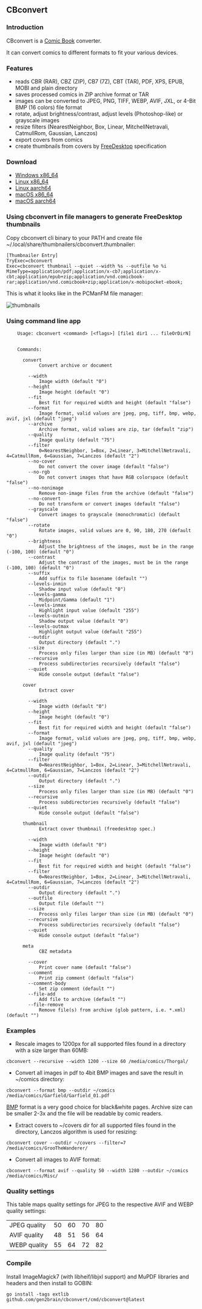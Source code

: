 ## CBconvert

### Introduction

CBconvert is a [Comic Book](http://en.wikipedia.org/wiki/Comic_Book_Archive_file) converter.

It can convert comics to different formats to fit your various devices.

### Features

* reads CBR (RAR), CBZ (ZIP), CB7 (7Z), CBT (TAR), PDF, XPS, EPUB, MOBI and plain directory
* saves processed comics in ZIP archive format or TAR
* images can be converted to JPEG, PNG, TIFF, WEBP, AVIF, JXL, or 4-Bit BMP (16 colors) file format
* rotate, adjust brightness/contrast, adjust levels (Photoshop-like) or grayscale images
* resize filters (NearestNeighbor, Box, Linear, MitchellNetravali, CatmullRom, Gaussian, Lanczos)
* export covers from comics
* create thumbnails from covers by [FreeDesktop](http://specifications.freedesktop.org/thumbnail-spec/thumbnail-spec-latest.html) specification

### Download

* [Windows x86_64](https://github.com/gen2brain/cbconvert/releases/latest/download/cbconvert-0.9.1-windows-x86_64.zip)
* [Linux x86_64](https://github.com/gen2brain/cbconvert/releases/latest/download/cbconvert-0.9.1-linux-x86_64.tar.gz)
* [Linux aarch64](https://github.com/gen2brain/cbconvert/releases/latest/download/cbconvert-0.9.1-linux-aarch64.tar.gz)
* [macOS x86_64](https://github.com/gen2brain/cbconvert/releases/latest/download/cbconvert-0.9.1-darwin-x86_64.zip)
* [macOS aarch64](https://github.com/gen2brain/cbconvert/releases/latest/download/cbconvert-0.9.1-darwin-aarch64.zip)

### Using cbconvert in file managers to generate FreeDesktop thumbnails

Copy cbconvert cli binary to your PATH and create file ~/.local/share/thumbnailers/cbconvert.thumbnailer:

```
[Thumbnailer Entry]
TryExec=cbconvert
Exec=cbconvert thumbnail --quiet --width %s --outfile %o %i
MimeType=application/pdf;application/x-cb7;application/x-cbt;application/epub+zip;application/vnd.comicbook-rar;application/vnd.comicbook+zip;application/x-mobipocket-ebook;
```

This is what it looks like in the PCManFM file manager:

![thumbnails](https://bit.ly/3BaTvTV)


### Using command line app

```
    Usage: cbconvert <command> [<flags>] [file1 dir1 ... fileOrDirN]


    Commands:

      convert
            Convert archive or document

        --width
            Image width (default "0")
        --height
            Image height (default "0")
        --fit
            Best fit for required width and height (default "false")
        --format
            Image format, valid values are jpeg, png, tiff, bmp, webp, avif, jxl (default "jpeg")
        --archive
    	    Archive format, valid values are zip, tar (default "zip")
        --quality
            Image quality (default "75")
        --filter
            0=NearestNeighbor, 1=Box, 2=Linear, 3=MitchellNetravali, 4=CatmullRom, 6=Gaussian, 7=Lanczos (default "2")
        --no-cover
            Do not convert the cover image (default "false")
        --no-rgb
            Do not convert images that have RGB colorspace (default "false")
        --no-nonimage
            Remove non-image files from the archive (default "false")
        --no-convert
    	    Do not transform or convert images (default "false")
        --grayscale
            Convert images to grayscale (monochromatic) (default "false")
        --rotate
            Rotate images, valid values are 0, 90, 180, 270 (default "0")
        --brightness
            Adjust the brightness of the images, must be in the range (-100, 100) (default "0")
        --contrast
            Adjust the contrast of the images, must be in the range (-100, 100) (default "0")
        --suffix
            Add suffix to file basename (default "")
        --levels-inmin
            Shadow input value (default "0")
        --levels-gamma
            Midpoint/Gamma (default "1")
        --levels-inmax
            Highlight input value (default "255")
        --levels-outmin
            Shadow output value (default "0")
        --levels-outmax
            Highlight output value (default "255")
        --outdir
            Output directory (default ".")
        --size
            Process only files larger than size (in MB) (default "0")
        --recursive
            Process subdirectories recursively (default "false")
        --quiet
            Hide console output (default "false")

      cover
            Extract cover

        --width
            Image width (default "0")
        --height
            Image height (default "0")
        --fit
            Best fit for required width and height (default "false")
        --format
            Image format, valid values are jpeg, png, tiff, bmp, webp, avif, jxl (default "jpeg")
        --quality
            Image quality (default "75")
        --filter
            0=NearestNeighbor, 1=Box, 2=Linear, 3=MitchellNetravali, 4=CatmullRom, 6=Gaussian, 7=Lanczos (default "2")
        --outdir
            Output directory (default ".")
        --size
            Process only files larger than size (in MB) (default "0")
        --recursive
            Process subdirectories recursively (default "false")
        --quiet
            Hide console output (default "false")

      thumbnail
            Extract cover thumbnail (freedesktop spec.)

        --width
            Image width (default "0")
        --height
            Image height (default "0")
        --fit
            Best fit for required width and height (default "false")
        --filter
            0=NearestNeighbor, 1=Box, 2=Linear, 3=MitchellNetravali, 4=CatmullRom, 6=Gaussian, 7=Lanczos (default "2")
        --outdir
            Output directory (default ".")
        --outfile
            Output file (default "")
        --size
            Process only files larger than size (in MB) (default "0")
        --recursive
            Process subdirectories recursively (default "false")
        --quiet
            Hide console output (default "false")

      meta
            CBZ metadata

        --cover
            Print cover name (default "false")
        --comment
            Print zip comment (default "false")
        --comment-body
            Set zip comment (default "")
        --file-add
            Add file to archive (default "")
        --file-remove
            Remove file(s) from archive (glob pattern, i.e. *.xml) (default "")

```

### Examples

* Rescale images to 1200px for all supported files found in a directory with a size larger than 60MB:

`cbconvert --recursive --width 1200 --size 60 /media/comics/Thorgal/`

* Convert all images in pdf to 4bit BMP images and save the result in ~/comics directory:

`cbconvert --format bmp --outdir ~/comics /media/comics/Garfield/Garfield_01.pdf`

[BMP](http://en.wikipedia.org/wiki/BMP_file_format) format is a very good choice for black&white pages. Archive size can be smaller 2-3x and the file will be readable by comic readers.

* Extract covers to ~/covers dir for all supported files found in the directory, Lanczos algorithm is used for resizing:

`cbconvert cover --outdir ~/covers --filter=7 /media/comics/GrooTheWanderer/`

* Convert all images to AVIF format:

`cbconvert --format avif --quality 50 --width 1280 --outdir ~/comics /media/comics/Misc/`

### Quality settings

This table maps quality settings for JPEG to the respective AVIF and WEBP quality settings:

|              |    |    |    |    |
|--------------|----|----|----|----|
| JPEG quality | 50 | 60 | 70 | 80 |
| AVIF quality | 48 | 51 | 56 | 64 |
| WEBP quality | 55 | 64 | 72 | 82 |

### Compile

Install ImageMagick7 (with libheif/libjxl support) and MuPDF libraries and headers and then install to GOBIN:

`go install -tags extlib github.com/gen2brain/cbconvert/cmd/cbconvert@latest`
